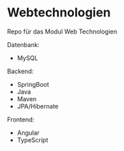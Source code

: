 # Webtechnologien
Repo für das Modul Web Technologien

Datenbank: 
- MySQL

Backend: 
- SpringBoot
- Java
- Maven
- JPA/Hibernate

Frontend:
- Angular
- TypeScript
